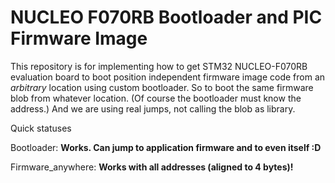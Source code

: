 # NUCLEO F070RB Bootloader and PIC Firmware Image

This repository is for implementing how to get STM32 NUCLEO-F070RB evaluation board to boot position independent firmware image code from an *arbitrary* location using custom bootloader. So to boot the same firmware blob from whatever location. (Of course the bootloader must know the address.) And we are using real jumps, not calling the blob as library.

Quick statuses

Bootloader: **Works. Can jump to application firmware and to even itself :D**

Firmware_anywhere: **Works with all addresses (aligned to 4 bytes)!**

